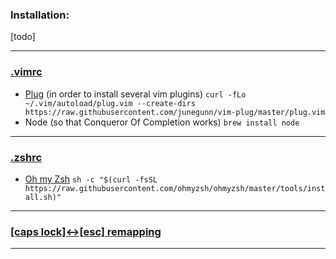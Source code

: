 ### Installation:
[todo]

_____

### [.vimrc](https://github.com/fenshan/config-files/blob/main/.vimrc)
* [Plug](https://github.com/junegunn/vim-plug) (in order to install several vim plugins)
```curl -fLo ~/.vim/autoload/plug.vim --create-dirs https://raw.githubusercontent.com/junegunn/vim-plug/master/plug.vim```
* Node (so that Conqueror Of Completion works)
```brew install node```

_____

### [.zshrc](https://github.com/fenshan/config-files/blob/main/.zshrc)
* [Oh my Zsh](https://github.com/ohmyzsh/ohmyzsh)
```sh -c "$(curl -fsSL https://raw.githubusercontent.com/ohmyzsh/ohmyzsh/master/tools/install.sh)"```

_____

### [[caps lock]<->[esc] remapping](https://github.com/fenshan/config-files/blob/main/keys-remapping.plist)

_____
